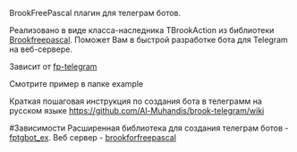BrookFreePascal плагин для телеграм ботов.

Реализовано в виде класса-наследника TBrookAction из библиотеки [Brookfreepascal](https://github.com/risoflora/brookfreepascal). Поможет Вам в быстрой разработке бота для Telegram на веб-сервере.

Зависит от [fp-telegram](https://github.com/Al-Muhandis/fp-telegram)

Смотрите пример в папке example

Краткая пошаговая инструкция по создания бота в телеграмм на русском языке https://github.com/Al-Muhandis/brook-telegram/wiki

#Зависимости
Расширенная библиотека для создания телеграм ботов - [fptgbot_ex](https://github.com/Al-Muhandis/fp-telegram/bot_ex).
Веб сервер - [brookforfreepascal](https://github.com/risoflora/brookfreepascal)